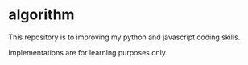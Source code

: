 # algorithm



This repository is to improving my python and javascript coding skills.

Implementations are for learning purposes only.
